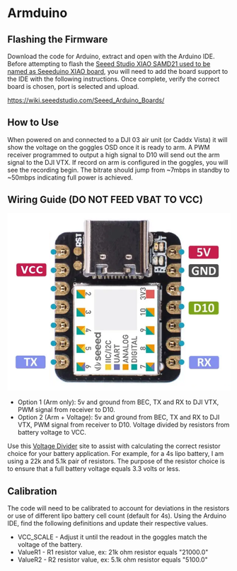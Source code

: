 # Armduino

## Flashing the Firmware

Download the code for Arduino, extract and open with the Arduino IDE. Before attempting to flash the [Seeed Studio XIAO SAMD21 used to be named as Seeeduino XIAO board](https://www.seeedstudio.com/Seeeduino-XIAO-Arduino-Microcontroller-SAMD21-Cortex-M0+-p-4426.html), you will need to add the board support to the IDE with the following instructions. Once complete, verify the correct board is chosen, port is selected and upload.

https://wiki.seeedstudio.com/Seeed_Arduino_Boards/

## How to Use
When powered on and connected to a DJI 03 air unit (or Caddx Vista) it will show the voltage on the goggles OSD once it is ready to arm. A PWM receiver programmed to output a high signal to D10 will send out the arm signal to the DJI VTX. If record on arm is configured in the goggles, you will see the recording begin. The bitrate should jump from ~7mbps in standby to ~50mbps indicating full power is achieved.

## Wiring Guide (DO NOT FEED VBAT TO VCC)

![Seeeduino_Diagram](https://github.com/Saiteik/Armduino/blob/main/Seeduino_XAIO_SAMD21.png?raw=true)

* Option 1 (Arm only): 5v and ground from BEC, TX and RX to DJI VTX, PWM signal from receiver to D10.
* Option 2 (Arm + Voltage): 5v and ground from BEC, TX and RX to DJI VTX, PWM signal from receiver to D10. Voltage divided by resistors from battery voltage to VCC.

Use this [Voltage Divider](https://ohmslawcalculator.com/voltage-divider-calculator) site to assist with calculating the correct resistor choice for your battery application. For example, for a 4s lipo battery, I am using a 22k and 5.1k pair of resistors. The purpose of the resistor choice is to ensure that a full battery voltage equals 3.3 volts or less.

## Calibration

The code will need to be calibrated to account for deviations in the resistors or use of different lipo battery cell count (default for 4s). Using the Arduino IDE, find the following definitions and update their respective values.

* VCC_SCALE - Adjust it until the readout in the goggles match the voltage of the battery.
* ValueR1 - R1 resistor value, ex: 21k ohm resistor equals "21000.0"
* ValueR2 - R2 resistor value, ex: 5.1k ohm resistor equals "5100.0"
